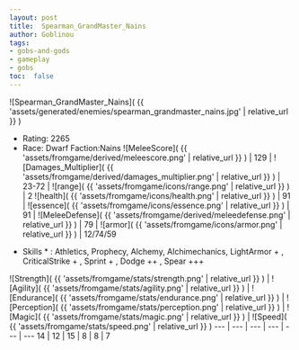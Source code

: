 ```yaml
---
layout: post
title:  Spearman_GrandMaster_Nains
author: Goblinou
tags:
- gobs-and-gods
- gameplay
- gobs
toc:  false
---
```


![Spearman_GrandMaster_Nains]( {{ 'assets/generated/enemies/spearman_grandmaster_nains.jpg' | relative_url }} )
- Rating: 2265
- Race: Dwarf  Faction:Nains
![MeleeScore]( {{ 'assets/fromgame/derived/meleescore.png' | relative_url }} ) | 129 | ![Damages_Multiplier]( {{ 'assets/fromgame/derived/damages_multiplier.png' | relative_url }} ) | 23-72 | ![range]( {{ 'assets/fromgame/icons/range.png' | relative_url }} ) | 2
![health]( {{ 'assets/fromgame/icons/health.png' | relative_url }} ) | 91 | ![essence]( {{ 'assets/fromgame/icons/essence.png' | relative_url }} ) | 91 | ![MeleeDefense]( {{ 'assets/fromgame/derived/meleedefense.png' | relative_url }} ) | 79 | ![armor]( {{ 'assets/fromgame/icons/armor.png' | relative_url }} ) | 12/74/59
* Skills * : Athletics, Prophecy, Alchemy, Alchimechanics, LightArmor + , CriticalStrike + , Sprint + , Dodge ++ , Spear +++ 

![Strength]( {{ 'assets/fromgame/stats/strength.png' | relative_url }} ) | ![Agility]( {{ 'assets/fromgame/stats/agility.png' | relative_url }} ) | ![Endurance]( {{ 'assets/fromgame/stats/endurance.png' | relative_url }} ) | ![Perception]( {{ 'assets/fromgame/stats/perception.png' | relative_url }} ) | ![Magic]( {{ 'assets/fromgame/stats/magic.png' | relative_url }} ) | ![Speed]( {{ 'assets/fromgame/stats/speed.png' | relative_url }} )
--- | --- | --- | --- | --- | ---
14 | 12 | 15 | 8 | 8 | 7

